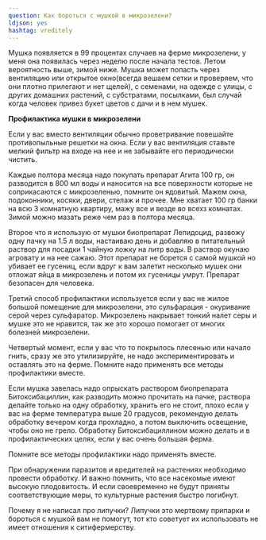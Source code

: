 ```yaml
---
question: Как бороться с мушкой в микрозелени?
ldjson: yes 
hashtag: vreditely
---
```


Мушка появляется в 99 процентах случаев на ферме микрозелени, у меня она появилась через неделю после начала тестов. Летом вероятность выше, зимой ниже. Мушка может попасть через вентиляцию или открытое окно(всегда вешаем сетки и проверяем, что они плотно прилегают и нет щелей), с семенами, на одежде с улицы, с других домашних растений, с субстратами, посылками, был случай когда человек привез букет цветов с дачи и в нем мушек.

**Профилактика мушки в микрозелени**

Если у вас вместо вентиляции обычно проветривание повешайте противопыльные решетки на окна. Если у вас вентиляция ставьте мелкий фильтр на входе на нее и не забывайте его периодически чистить.

Каждые полтора месяца надо покупать препарат Агита 100 гр, он разводится в 800 мл воды и наносится на все поверхности которые не соприкасаются с микрозеленью, помните он ядовитый. Мажем окна, подоконники, косяки, двери, стелаж и прочее. Мне хватает 100 гр банки на всю 3 комнатную квартиру, мажу все и везде во всехз комнатах. Зимой можно мазать реже чем раз в полтора месяца. 

Второе что я использую от мушки биопрепарат Лепидоцид, развожу одну пачку на 1.5 л воды, настаиваю день и добавляю в питательный раствор для посадки 1 чайную ложку на литр воды. В раствор окунаю агровату и на нее сажаю. Этот препарат не борется с самой мушкой но убивает ее гусениц, если вдруг к вам залетит несколько мушек они отложат яйца в микрозелень и потом их гусеницы умрут. Препарат безопасен для человека.

Третий способ профилактики используется если у вас не жилое  большой помещение для микрозелени, это сульфарация - окуривание серой через сульфаратор. Микрозелень накрывает тонкий налет серы и мушке это не нравится, так же это хорошо помогает от многих болезней микрозелени.

Четвертый момент, если у вас что то покрылось плесенью или начало гнить, сразу же это утилизируйте, не надо экспериментировать и оставлять это на ферме.
Помните надо применять все методы профилактики вместе.

Если мушка завелась надо опрыскать раствором биопрепарата Битоксибациллин, как разводить можно прочитать на пачке, раствора делайте только на одну обработку, хранить его не стоит, плохо если у вас на ферме температура выше 20 градусов, рекомендую делать обработку вечером когда прохладно, а потом выключить освещение, чтобы оно не грело. Обработку Битоксибациллином можно делать и в профилактических целях, если у вас очень большая ферма.

Помните все методы профилактики надо применять вместе.

При обнаружении паразитов и вредителей на растениях необходимо провести обработку. И важно помнить, что все насекомые имеют высокую плодовитость. И если своевременно не будут приняты соответствующие меры, то культурные растения быстро погибнут.

Почему я не написал про липучки? Липучки это мертвому припарки и бороться с мушкой вам не помогут, тот кто советует их использовать не имеет отношения к ситифермерству.
